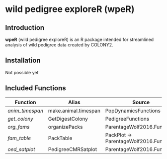 
# wild pedigree exploreR (wpeR)

## Introduction

**wpeR** (wild pedigree exploreR) is an R package intended for
streamlined analysis of wild pedigree data created by COLONY2.

## Installation

Not possible yet

## Included Functions

| Function        | Alias                | Source                                   |
|-----------------|----------------------|------------------------------------------|
| *anim_timespan* | make.animal.timespan | PopDynamicsFunctions                     |
| *get_colony*    | GetDigestColony      | PedigreeFunctions                        |
| *org_fams*      | organizePacks        | ParentageWolf2016.Functions              |
| *fam_table*     | PackTable            | PackPlot -\> ParentageWolf2016.Functions |
| *oed_satplot*   | PedigreeCMRSatplot   | ParentageWolf2016.Functions              |
